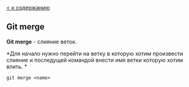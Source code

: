 [< к содержанию](./readme.md)

## Git merge

**Git merge** - слияние веток.

*Для начало нужно перейти на ветку в которую хотим произвести слияние и последущей командой внести имя ветки которую хотим влить. *

```git merge <name>```